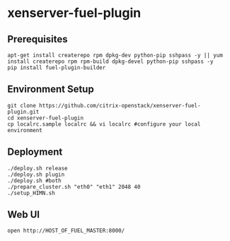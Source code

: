 xenserver-fuel-plugin
============

Prerequisites
-------------

	apt-get install createrepo rpm dpkg-dev python-pip sshpass -y || yum install createrepo rpm rpm-build dpkg-devel python-pip sshpass -y
	pip install fuel-plugin-builder

Environment Setup
-----------------

	git clone https://github.com/citrix-openstack/xenserver-fuel-plugin.git
	cd xenserver-fuel-plugin
	cp localrc.sample localrc && vi localrc #configure your local environment

Deployment
----------

	./deploy.sh release
	./deploy.sh plugin
	./deploy.sh #both
	./prepare_cluster.sh "eth0" "eth1" 2048 40
	./setup_HIMN.sh

Web UI
----------
	open http://HOST_OF_FUEL_MASTER:8000/
